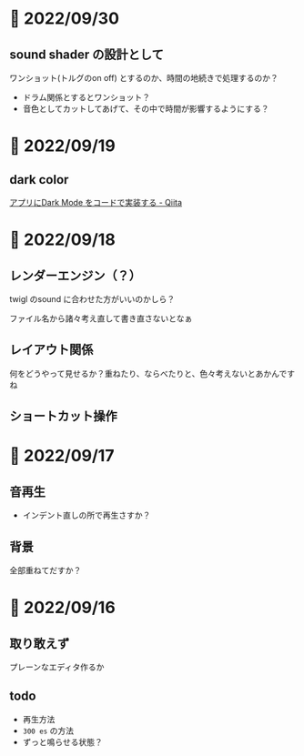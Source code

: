 # 📝 2022/09/30

## sound shader の設計として

ワンショット(トルグのon off) とするのか、時間の地続きで処理するのか？

- ドラム関係とするとワンショット？
- 音色としてカットしてあげて、その中で時間が影響するようにする？

# 📝 2022/09/19

## dark color

[アプリにDark Mode をコードで実装する - Qiita](https://qiita.com/tamappe/items/3bf89a55ab85d0488b8a)

# 📝 2022/09/18

## レンダーエンジン（？）

twigl のsound に合わせた方がいいのかしら？

ファイル名から諸々考え直して書き直さないとなぁ

## レイアウト関係

何をどうやって見せるか？重ねたり、ならべたりと、色々考えないとあかんですね

## ショートカット操作

# 📝 2022/09/17

## 音再生

- インデント直しの所で再生さすか？

## 背景

全部重ねてだすか？

# 📝 2022/09/16

## 取り敢えず

プレーンなエディタ作るか

## todo

- 再生方法
- `300 es` の方法
- ずっと鳴らせる状態？
